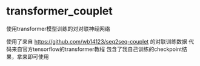 # transformer_couplet
使用transformer模型训练的对对联神经网络

使用了来自 https://github.com/wb14123/seq2seq-couplet 的对联训练数据
代码来自官方tensorflow的transformer教程
包含了我自己训练的checkpoint结果，拿来即可使用
